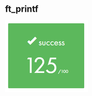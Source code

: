 # ft_printf
![alt text](https://raw.githubusercontent.com/Vladimir-Khlghatyan/ft_printf/main/ft_printf-with-bonus/success%20125.png)



